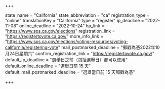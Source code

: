 +++

state_name = "California"
state_abbreviation = "ca"
registration_type = "online"
translationKey = "California"
type = "register"
ip_deadline = "2022-11-08"
online_deadline = "2022-10-24"
hp_link = "https://www.sos.ca.gov/elections"
registration_link = "https://registertovote.ca.gov/"
more_info_link = "https://www.sos.ca.gov/elections/voting-resources/voting-california/registering-vote"
mail_postmarked_deadline = "郵戳為憑2022年10月24日星期六"
confirm_registration_link = "https://registertovote.ca.gov/"
default_ip_deadline = "選舉日之前（包括選舉日）都可以使用"
default_online_deadline = "選舉日前 15 天"
default_mail_postmarked_deadline = "選舉當日前 15 天郵戳為憑"

+++